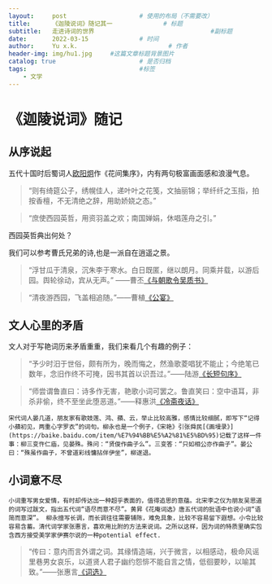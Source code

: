 ```yaml
---
layout:     post   				    # 使用的布局（不需要改）
title:      《迦陵说词》随记其一				# 标题 
subtitle:   走进诗词的世界                                #副标题
date:       2022-03-15 				# 时间
author:     Yu x.k. 						# 作者
header-img: img/hu1.jpg 	#这篇文章标题背景图片
catalog: true 						# 是否归档
tags:								#标签
    - 文学
---
```


# 《迦陵说词》随记

## 从序说起
五代十国时后蜀词人[欧阳炯](https://baike.baidu.com/item/%E6%AC%A7%E9%98%B3%E7%82%AF/4124794?fr=aladdin)作《花间集序》，内有两句极富画面感和浪漫气息。

>“则有绮筵公子，绣幌佳人，递叶叶之花笺，文抽丽锦；举纤纤之玉指，拍按香檀，不无清绝之辞，用助娇娆之态。”

>“庶使西园英哲，用资羽盖之欢；南国婵娟，休唱莲舟之引。”

西园英哲典出何处？

我们可以参考曹氏兄弟的诗,也是一派自在逍遥之景。

>“浮甘瓜于清泉，沉朱李于寒水。白日既匿，继以朗月。同乘并载，以游后园。舆轮徐动，宾从无声。” ——曹丕[《与朝歌令吴质书》](https://baike.baidu.com/item/%E4%B8%8E%E6%9C%9D%E6%AD%8C%E4%BB%A4%E5%90%B4%E8%B4%A8%E4%B9%A6/6306074?fr=aladdin)

>“清夜游西园，飞盖相追随。”——曹植[《公宴》](https://baike.baidu.com/item/%E5%85%AC%E5%AE%B4/11008854?fr=aladdin)


## 文人心里的矛盾
文人对于写艳词历来矛盾重重，我们来看几个有趣的例子：

>“予少时汨于世俗，颇有所为，晚而悔之，然渔歌菱唱犹不能止；今绝笔已数年，念旧作终不可掩，因书其首以识吾过。”——陆游[《长短句序》](https://ctext.org/library.pl?if=gb&file=584&page=22)

>“师尝谓鲁直曰：诗多作无害，艳歌小词可罢之。鲁直笑曰：空中语耳，非杀非偷，终不至坐此堕恶道。”——释惠洪[《冷斋夜话》](https://baike.baidu.com/item/%E5%86%B7%E6%96%8B%E5%A4%9C%E8%AF%9D)

    宋代词人晏几道，朋友家有歌妓莲、鸿、蘋、云，举止比较高雅，感情比较细腻，即写下“记得小蘋初见，两重心字罗衣”的词句。柳永也是一个例子，《宋艳》引张舜民[《画墁录》](https://baike.baidu.com/item/%E7%94%BB%E5%A2%81%E5%BD%95)记载了这样一件事：柳三变忤仁庙，见晏殊。殊问：“贤俊作曲子么”。三变答：“只如相公亦作曲子”。晏公曰：“殊虽作曲子，不曾道彩线慵拈伴伊坐”，柳遂退。

## 小词意不尽
    小词重写男女爱情，有时却传达出一种超乎表面的，值得追思的意蕴。北宋李之仪为朋友吴思道的词写过跋文，指出五代词“语尽而意不尽”。黄昇《花庵词选》唐五代词的批语中也说小词“语简而意深”。 柳永擅写长调，而长调往往需要铺陈，难免具象，比较不容易留下遐想。小令比较容易含蓄。清代词学家张惠言，喜欢用比附的方法来说词。之所以这样，因为词的特质里确实包含西方接受美学家伊赛尔说的一种potential effect.

>“传曰：意内而言外谓之词。其缘情造端，兴于微言，以相感动，极命风谣里巷男女哀乐，以道贤人君子幽约怨悱不能自言之情，低徊要眇，以喻其致。”——张惠言[《词选》](https://baike.baidu.com/item/%E8%AF%8D%E9%80%89)

